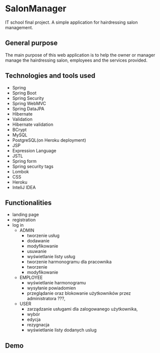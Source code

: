 # SalonManager
IT school final project. A simple application for hairdressing salon management.

## General purpose
The main purpose of this web application is to help the owner or manager manage the hairdressing salon, employees and the services provided.

## Technologies and tools used
* Spring
* Spring Boot
* Spring Security
* Spring WebMVC
* Spring DataJPA
* Hibernate
* Validation
* Hibernate validation
* BCrypt
* MySQL
* PostgreSQL(on Heroku deployment)
* JSP
* Expression Language
* JSTL
* Spring form
* Spring security tags
* Lombok
* CSS
* Heroku
* InteliJ IDEA

## Functionalities
* landing page
* registration
* log in
  * ADMIN
    * tworzenie usług
    * dodawanie 
    * modyfikowanie  
    * usuwanie
    * wyświetlanie listy usług
    * tworzenie harmonogramu dla pracownika
    * tworzenie 
    * modyfikowanie 
  * EMPLOYEE
    * wyświetlanie harmonogramu
    * wysyłanie powiadomien
    * przeglądanie oraz blokowanie użytkowników przez administratora ???,
  * USER
    * zarządzanie usługami dla zalogowanego użytkownika,
    * wybór 
    * edycja
    * rezygnacja
    * wyświetlanie listy dodanych uslug


## Demo
